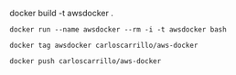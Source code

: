 docker build -t awsdocker .


```
docker run --name awsdocker --rm -i -t awsdocker bash
```

````
docker tag awsdocker carloscarrillo/aws-docker
````

````
docker push carloscarrillo/aws-docker
````
